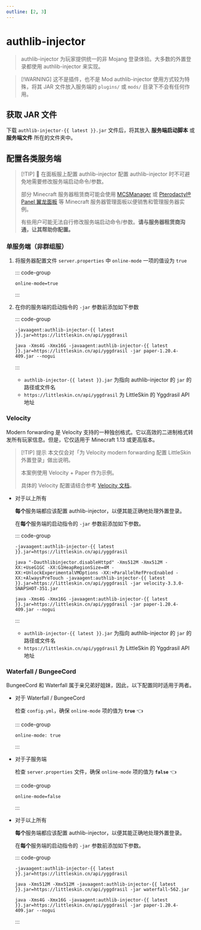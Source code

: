 ```yaml
---
outline: [2, 3]
---
```



<script setup>
import { ref } from 'vue'
import GetAuthlibInjector from '../../components/GetAuthlibInjector.vue'

const latest = ref('')
const updated = ref('')
const download = ref('')

fetch('https://authlib-injector.yushi.moe/artifact/latest.json').then(r => r.json()).then(r => {
    latest.value = r.version
    updated.value = new Date(r.release_time).toLocaleString()
    download.value = r.download_url
})
</script>

# authlib-injector

> authlib-injector 为玩家提供统一的非 Mojang 登录体验。大多数的外置登录都使用 authlib-injector 来实现。

> [!WARNING] 这不是插件，也不是 Mod
> authlib-injector 使用方式较为特殊，将其 JAR 文件放入服务端的 `plugins/` 或 `mods/` 目录下不会有任何作用。

## 获取 JAR 文件

<GetAuthlibInjector :latest="latest" :updated="updated" :download="download" />

下载 `authlib-injector-{{ latest }}.jar` 文件后，将其放入 **服务端启动脚本** 或 **服务端文件** 所在的文件夹中。

## 配置各类服务端

> [!TIP] 🤗 在面板服上配置 authlib-injector
> 配置 authlib-injector 时不可避免地需要修改服务端启动命令/参数。
>
> 部分 Minecraft 服务器租赁商可能会使用 [MCSManager](https://mcsmanager.com/) 或 [Pterodactyl® Panel 翼龙面板](https://pterodactyl.io/) 等 Minecraft 服务器管理面板以便销售和管理服务器实例。
>
> 有些用户可能无法自行修改服务端启动命令/参数。**请与服务器租赁商沟通，让其帮助你配置。**

### 单服务端（非群组服）<Badge text="✨ 常用" />

1. 将服务器配置文件 `server.properties` 中 `online-mode` 一项的值设为 `true`

    ::: code-group

    ``` properties:line-numbers=23 [server.properties]
    online-mode=true
    ```

    :::

2. 在你的服务端的启动指令的 `-jar` 参数前添加如下参数

    ::: code-group

    ``` bash-vue [需要添加的内容]
    -javaagent:authlib-injector-{{ latest }}.jar=https://littleskin.cn/api/yggdrasil
    ```

    ``` bash-vue [完整的启动指令示例]
    java -Xms4G -Xmx16G -javaagent:authlib-injector-{{ latest }}.jar=https://littleskin.cn/api/yggdrasil -jar paper-1.20.4-409.jar --nogui
    ```

    :::

    - `authlib-injector-{{ latest }}.jar` 为指向 authlib-injector 的 `jar` 的路径或文件名
    - `https://littleskin.cn/api/yggdrasil` 为 LittleSkin 的 Yggdrasil API 地址

### Velocity <Badge type="tip" text="Minecraft 1.13 +" />

Modern forwarding 是 Velocity 支持的一种独创格式。它以高效的二进制格式转发所有玩家信息。但是，它仅适用于 Minecraft 1.13 或更高版本。

> [!TIP] 提示
> 本文仅会对「为 Velocity modern forwarding 配置 LittleSkin 外置登录」做出说明。
>
> 本案例使用 Velocity + Paper 作为示例。
>
> 具体的 Velocity 配置请结合参考 [Velocity 文档](https://docs.papermc.io/velocity/player-information-forwarding#configuring-modern-forwarding)。

<!--@include: ./velocity.template.md-->

- 对于以上所有
  
    **每个**服务端都应该配置 authlib-injector，以便其能正确地处理外置登录。

    在**每个**服务端的启动指令的 `-jar` 参数前添加如下参数。

    ::: code-group

    ``` bash-vue [需要添加的内容]
    -javaagent:authlib-injector-{{ latest }}.jar=https://littleskin.cn/api/yggdrasil
    ```

    ``` bash-vue [Velocity 完整的启动指令示例]
    java "-Dauthlibinjector.disableHttpd" -Xms512M -Xmx512M -XX:+UseG1GC -XX:G1HeapRegionSize=4M -XX:+UnlockExperimentalVMOptions -XX:+ParallelRefProcEnabled -XX:+AlwaysPreTouch -javaagent:authlib-injector-{{ latest }}.jar=https://littleskin.cn/api/yggdrasil -jar velocity-3.3.0-SNAPSHOT-351.jar 
    ```

    ``` bash-vue [Paper 子服务器 完整的启动指令示例]
    java -Xms4G -Xmx16G -javaagent:authlib-injector-{{ latest }}.jar=https://littleskin.cn/api/yggdrasil -jar paper-1.20.4-409.jar --nogui
    ```

    :::

  - `authlib-injector-{{ latest }}.jar` 为指向 authlib-injector 的 `jar` 的路径或文件名
  - `https://littleskin.cn/api/yggdrasil` 为 LittleSkin 的 Yggdrasil API 地址

### Waterfall / BungeeCord <Badge type="warning" text="不再推荐" />

BungeeCord 和 Waterfall 属于亲兄弟好姐妹，因此，以下配置同时适用于两者。

- 对于  Waterfall / BungeeCord
  
  检查 `config.yml`，确保 `online-mode` 项的值为 **`true`** :point_left:

    ::: code-group

    ``` yaml:line-numbers=17 [config.yml]
    online-mode: true
    ```

    :::

- 对于子服务端
  
  检查 `server.properties` 文件，确保 `online-mode` 项的值为 **`false`** :point_left:

    ::: code-group

    ``` properties:line-numbers=23 [server.properties]
    online-mode=false
    ```

    :::

- 对于以上所有
  
    **每个**服务端都应该配置 authlib-injector，以便其能正确地处理外置登录。

    在**每个**服务端的启动指令的 `-jar` 参数前添加如下参数。

    ::: code-group

    ``` bash-vue [需要添加的内容]
    -javaagent:authlib-injector-{{ latest }}.jar=https://littleskin.cn/api/yggdrasil
    ```

    ``` bash-vue [Waterfall / BungeeCord 完整的启动指令示例]
    java -Xms512M -Xmx512M -javaagent:authlib-injector-{{ latest }}.jar=https://littleskin.cn/api/yggdrasil -jar waterfall-562.jar
    ```

    ``` bash-vue [Paper 子服务器 完整的启动指令示例]
    java -Xms4G -Xmx16G -javaagent:authlib-injector-{{ latest }}.jar=https://littleskin.cn/api/yggdrasil -jar paper-1.20.4-409.jar --nogui
    ```

    :::
